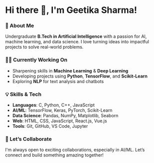 # Hi there 👋, I'm **Geetika Sharma**!

### 🚀 About Me  
Undergraduate **B.Tech in Artificial Intelligence** with a passion for AI, machine learning, and data science. I love turning ideas into impactful projects to solve real-world problems.

### 🧑‍💻 Currently Working On
- Sharpening skills in **Machine Learning** & **Deep Learning**  
- Developing projects using **Python**, **TensorFlow**, and **Scikit-Learn**  
- Exploring **NLP** for text analysis and chatbots  

### 💡 Skills & Tech
- **Languages**: C, Python, C++, JavaScript  
- **AI/ML**: TensorFlow, Keras, PyTorch, Scikit-Learn  
- **Data Science**: Pandas, NumPy, Matplotlib, Seaborn  
- **Web**: HTML, CSS, JavaScript, React.js, Vue.js 
- **Tools**: Git, GitHub, VS Code, Jupyter  

### 🤝 Let’s Collaborate
I'm always open to exciting collaborations, especially in AI/ML. Let’s connect and build something amazing together!
